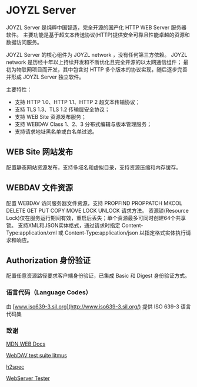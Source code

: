 # JOYZL Server

JOYZL Server 是纯粹中国智造，完全开源的国产化 HTTP WEB Server 服务器软件。
主要功能是基于超文本传送协议(HTTP)提供安全可靠且性能卓越的资源和数据访问服务。

JOYZL Server 的核心组件为 JOYZL network ，没有任何第三方依赖。
JOYZL network 是历经十年以上持续开发和不断优化且完全开源的以太网通信组件；
最初为物联网项目而开发，其中包含对 HTTP 多个版本的协议实现，随后逐步完善并形成 JOYZL Server 独立软件。

主要特性：

* 支持 HTTP 1.0、HTTP 1.1、HTTP 2 超文本传输协议；
* 支持 TLS 1.3、TLS 1.2 传输层安全协议；
* 支持 WEB Site 资源发布服务；
* 支持 WEBDAV Class 1、2、3 分布式编辑与版本管理服务；
* 支持请求地址黑名单或白名单过滤。

## WEB Site 网站发布

配置静态网站资源发布，支持多域名和虚拟目录，支持资源压缩和内存缓存。

## WEBDAV 文件资源

配置 WEBDAV 访问服务器文件资源，支持 PROPFIND PROPPATCH MKCOL DELETE GET PUT COPY MOVE LOCK UNLOCK 请求方法。
资源锁(Resource Lock)仅在服务运行期间有效，重启后丢失；单个资源最多可同时创建64个共享锁。
支持XML和JSON实体格式，通过请求时指定 Content-Type:application/xml 或 Content-Type:application/json 以指定格式实体执行请求和响应。

## Authorization 身份验证

配置任意资源路径要求客户端身份验证，已集成 Basic 和 Digest 身份验证方式。


### 语言代码（Language Codes）

由 [www.iso639-3.sil.org](http://www.iso639-3.sil.org/) 提供 ISO 639-3 语言代码集

### 致谢

[MDN WEB Docs](https://developer.mozilla.org)

[WebDAV test suite litmus](https://github.com/tolsen/litmus)

[h2spec](https://github.com/summerwind/h2spec)

[WebServer Tester](https://github.com/ibnesayeed/webserver-tester)
